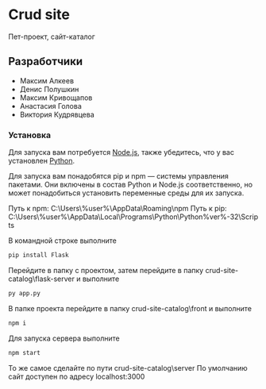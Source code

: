 # Crud site

Пет-проект, сайт-каталог

## Разработчики

  - Максим Алкеев
  - Денис Полушкин
  - Максим Кривощапов
  - Анастасия Голова
  - Виктория Кудрявцева
  

### Установка

Для запуска вам потребуется  [Node.js](https://nodejs.org/), также убедитесь, что у вас установлен [Python](https://www.python.org/downloads/).

Для запуска вам понадобятся pip и npm — системы управления пакетами. Они включены в состав Python и Node.js соответственно, но может понадобиться установить переменные среды для их запуска.

Путь к npm: C:\Users\\%user%\AppData\Roaming\npm
Путь к pip: C:\Users\\%user%\AppData\Local\Programs\Python\Python%ver%-32\Scripts

В командной строке выполните
```bash
pip install Flask
```
Перейдите в папку с проектом, затем перейдите в папку crud-site-catalog\flask-server и выполните
```bash
py app.py
```
В папке проекта перейдите в папку crud-site-catalog\front и выполните
```bash
npm i
```
Для запуска сервера выполните
```bash
npm start
```
То же самое сделайте по пути crud-site-catalog\server
По умолчанию сайт доступен по адресу localhost:3000